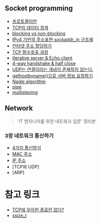## Socket programming

- [프로토콜이란](https://github.com/evelyn82/network/blob/master/socket/protocol.md)
- [TCP의 데이터 경계](https://github.com/evelyn82/network/blob/master/socket/boundary-of-tcp-transmission-data.md)
- [blocking vs non-blocking](https://github.com/evelyn82/network/blob/master/socket/blocking-vs-non-blocking.md)
- [IPv4 기반의 주소표현 sockaddr_in 구조체](https://github.com/evelyn82/network/blob/master/socket/sockaddr.md)
- [인터넷 주소 할당하기](https://github.com/evelyn82/network/blob/master/socket/allocate-ip.md)
- [TCP 함수호출 과정](https://github.com/evelyn82/network/blob/master/socket/tcp.md)
- [Iterative server & Echo client](https://github.com/evelyn82/network/blob/master/socket/iterative-server-and-echo-client.md)
- [4-way handshake & half close](https://github.com/evelyn82/network/blob/master/socket/4-way-handshake.md)
- [UDP는 연결이라는 개념이 존재하지 않는다.](https://github.com/evelyn82/network/blob/master/socket/udp.md)
- [gethostbyname()으로 서버 정보 요청하기](https://github.com/evelyn82/network/blob/master/socket/dns.md)
- [Nagle algorithm](https://github.com/evelyn82/network/blob/master/socket/nagle-algorithm.md)
- [pipe](https://github.com/evelyn82/network/blob/master/socket/pipe.md)
- [multiplexing](https://github.com/evelyn82/network/blob/master/socket/multiplexing.md)

## Network

> 'IT 엔지니어를 위한 네트워크 입문' 정리본

### 3장 네트워크 통신하기

- [4가지 통신방식](https://github.com/evelyn82/network/blob/master/theory/cast.md)
- [MAC 주소](https://github.com/evelyn82/network/blob/master/theory/mac.md)
- [IP 주소](https://github.com/evelyn82/network/blob/master/theory/ip.md)
- [TCP와 UDP]
- [ARP]

# 참고 링크

- [TCP에 우아한 종료란 없다?](https://sunyzero.tistory.com/269)
- [ssize_t](https://lacti.github.io/2011/01/08/different-between-size-t-ssize-t/)